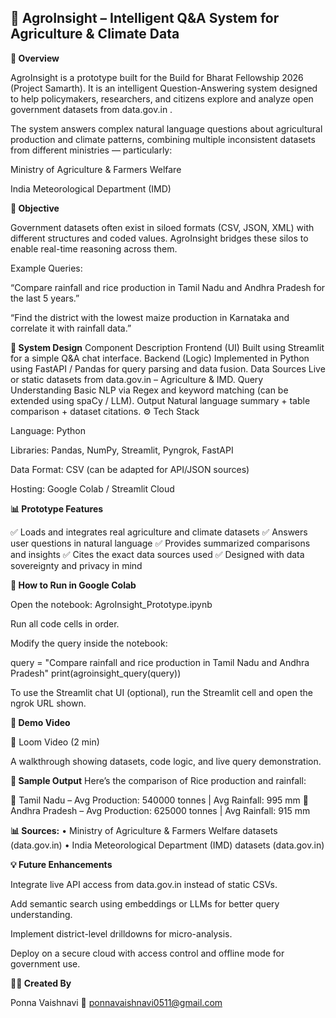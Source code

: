 ## 🌾 AgroInsight – Intelligent Q&A System for Agriculture & Climate Data
**🧠 Overview**

AgroInsight is a prototype built for the Build for Bharat Fellowship 2026 (Project Samarth).
It is an intelligent Question-Answering system designed to help policymakers, researchers, and citizens explore and analyze open government datasets from data.gov.in
.

The system answers complex natural language questions about agricultural production and climate patterns, combining multiple inconsistent datasets from different ministries — particularly:

Ministry of Agriculture & Farmers Welfare

India Meteorological Department (IMD)

**🚀 Objective**

Government datasets often exist in siloed formats (CSV, JSON, XML) with different structures and coded values.
AgroInsight bridges these silos to enable real-time reasoning across them.

Example Queries:

“Compare rainfall and rice production in Tamil Nadu and Andhra Pradesh for the last 5 years.”

“Find the district with the lowest maize production in Karnataka and correlate it with rainfall data.”

**🧩 System Design**
Component	Description
Frontend (UI)	Built using Streamlit for a simple Q&A chat interface.
Backend (Logic)	Implemented in Python using FastAPI / Pandas for query parsing and data fusion.
Data Sources	Live or static datasets from data.gov.in – Agriculture & IMD.
Query Understanding	Basic NLP via Regex and keyword matching (can be extended using spaCy / LLM).
Output	Natural language summary + table comparison + dataset citations.
⚙️ Tech Stack

Language: Python

Libraries: Pandas, NumPy, Streamlit, Pyngrok, FastAPI

Data Format: CSV (can be adapted for API/JSON sources)

Hosting: Google Colab / Streamlit Cloud

**📊 Prototype Features**

✅ Loads and integrates real agriculture and climate datasets
✅ Answers user questions in natural language
✅ Provides summarized comparisons and insights
✅ Cites the exact data sources used
✅ Designed with data sovereignty and privacy in mind

**🧪 How to Run in Google Colab**

Open the notebook:
AgroInsight_Prototype.ipynb

Run all code cells in order.

Modify the query inside the notebook:

query = "Compare rainfall and rice production in Tamil Nadu and Andhra Pradesh"
print(agroinsight_query(query))


To use the Streamlit chat UI (optional), run the Streamlit cell and open the ngrok URL shown.

**🎥 Demo Video**

🔗 Loom Video (2 min)

A walkthrough showing datasets, code logic, and live query demonstration.

**🧾 Sample Output**
Here’s the comparison of Rice production and rainfall:

🌾 Tamil Nadu – Avg Production: 540000 tonnes | Avg Rainfall: 995 mm
🌾 Andhra Pradesh – Avg Production: 625000 tonnes | Avg Rainfall: 915 mm

**📊 Sources:**
• Ministry of Agriculture & Farmers Welfare datasets (data.gov.in)
• India Meteorological Department (IMD) datasets (data.gov.in)

**💡 Future Enhancements**

Integrate live API access from data.gov.in instead of static CSVs.

Add semantic search using embeddings or LLMs for better query understanding.

Implement district-level drilldowns for micro-analysis.

Deploy on a secure cloud with access control and offline mode for government use.

**👩‍💻 Created By**

Ponna Vaishnavi
📧 ponnavaishnavi0511@gmail.com
